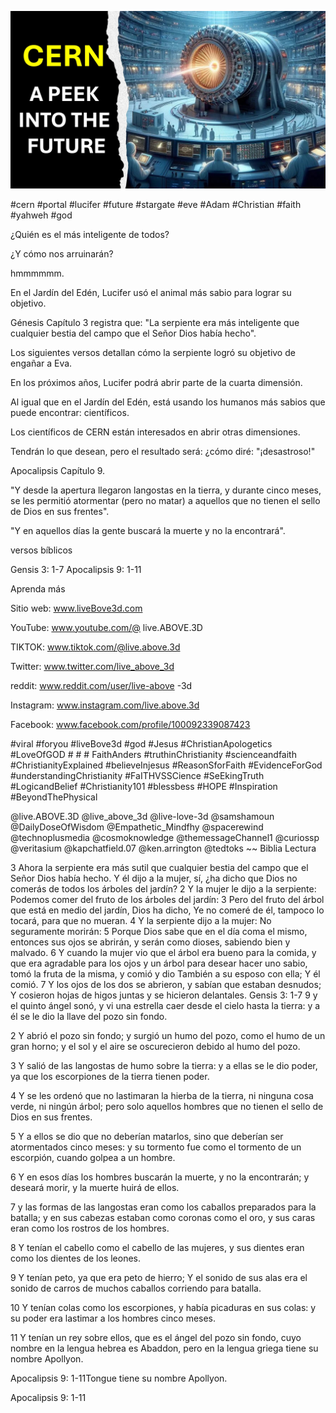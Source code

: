 ![Video cover image](../cover.jpg "cover photo")

#cern #portal #lucifer #future #stargate #eve #Adam #Christian #faith #yahweh #god

¿Quién es el más inteligente de todos?

¿Y cómo nos arruinarán?

hmmmmmm.

En el Jardín del Edén, Lucifer usó el animal más sabio para lograr su objetivo.

Génesis Capítulo 3 registra que: "La serpiente era más inteligente que cualquier bestia del campo que el Señor Dios había hecho".

Los siguientes versos detallan cómo la serpiente logró su objetivo de engañar a Eva.

En los próximos años, Lucifer podrá abrir parte de la cuarta dimensión.

Al igual que en el Jardín del Edén, está usando los humanos más sabios que puede encontrar: científicos.

Los científicos de CERN están interesados ​​en abrir otras dimensiones.

Tendrán lo que desean, pero el resultado será: ¿cómo diré: "¡desastroso!"

Apocalipsis Capítulo 9.

"Y desde la apertura llegaron langostas en la tierra, y durante cinco meses, se les permitió atormentar (pero no matar) a aquellos que no tienen el sello de Dios en sus frentes".

"Y en aquellos días la gente buscará la muerte y no la encontrará".

versos bíblicos

Gensis 3: 1-7
Apocalipsis 9: 1-11

Aprenda más

Sitio web: www.liveBove3d.com

YouTube: www.youtube.com/@ live.ABOVE.3D

TIKTOK: www.tiktok.com/@live.above.3d

Twitter: www.twitter.com/live_above_3d

reddit: www.reddit.com/user/live-above -3d

Instagram: www.instagram.com/live.above.3d

Facebook: www.facebook.com/profile/100092339087423

#viral #foryou #liveBove3d #god #Jesus #ChristianApologetics #LoveOfGOD # # # FaithAnders #truthinChristianity #scienceandfaith #ChristianityExplained #believeInjesus #ReasonSforFaith #EvidenceForGod #understandingChristianity #FaITHVSSCience #SeEkingTruth #LogicandBelief #Christianity101 #blessbess #HOPE #Inspiration #BeyondThePhysical

@live.ABOVE.3D @live_above_3d @live-love-3d @samshamoun @DailyDoseOfWisdom @Empathetic_Mindfhy @spacerewind @technoplusmedia @cosmoknowledge @themessageChannel1 @curiossp @veritasium @kapchatfield.07 @ken.arrington @tedtoks ~~ Biblia Lectura

3 Ahora la serpiente era más sutil que cualquier bestia del campo que el Señor Dios había hecho. Y él dijo a la mujer, sí, ¿ha dicho que Dios no comerás de todos los árboles del jardín?
2 Y la mujer le dijo a la serpiente: Podemos comer del fruto de los árboles del jardín:
3 Pero del fruto del árbol que está en medio del jardín, Dios ha dicho, Ye no comeré de él, tampoco lo tocará, para que no mueran.
4 Y la serpiente dijo a la mujer: No seguramente morirán:
5 Porque Dios sabe que en el día coma el mismo, entonces sus ojos se abrirán, y serán como dioses, sabiendo bien y malvado.
6 Y cuando la mujer vio que el árbol era bueno para la comida, y que era agradable para los ojos y un árbol para desear hacer uno sabio, tomó la fruta de la misma, y ​​comió y dio También a su esposo con ella; Y él comió.
7 Y los ojos de los dos se abrieron, y sabían que estaban desnudos; Y cosieron hojas de higos juntas y se hicieron delantales.
Gensis 3: 1-7
9 y el quinto ángel sonó, y vi una estrella caer desde el cielo hasta la tierra: y a él se le dio la llave del pozo sin fondo.

2 Y abrió el pozo sin fondo; y surgió un humo del pozo, como el humo de un gran horno; y el sol y el aire se oscurecieron debido al humo del pozo.

3 Y salió de las langostas de humo sobre la tierra: y a ellas se le dio poder, ya que los escorpiones de la tierra tienen poder.

4 Y se les ordenó que no lastimaran la hierba de la tierra, ni ninguna cosa verde, ni ningún árbol; pero solo aquellos hombres que no tienen el sello de Dios en sus frentes.

5 Y a ellos se dio que no deberían matarlos, sino que deberían ser atormentados cinco meses: y su tormento fue como el tormento de un escorpión, cuando golpea a un hombre.

6 Y en esos días los hombres buscarán la muerte, y no la encontrarán; y deseará morir, y la muerte huirá de ellos.

7 y las formas de las langostas eran como los caballos preparados para la batalla; y en sus cabezas estaban como coronas como el oro, y sus caras eran como los rostros de los hombres.

8 Y tenían el cabello como el cabello de las mujeres, y sus dientes eran como los dientes de los leones.

9 Y tenían peto, ya que era peto de hierro; Y el sonido de sus alas era el sonido de carros de muchos caballos corriendo para batalla.

10 Y tenían colas como los escorpiones, y había picaduras en sus colas: y su poder era lastimar a los hombres cinco meses.

11 Y tenían un rey sobre ellos, que es el ángel del pozo sin fondo, cuyo nombre en la lengua hebrea es Abaddon, pero en la lengua griega tiene su nombre Apollyon.

Apocalipsis 9: 1-11Tongue tiene su nombre Apollyon.

Apocalipsis 9: 1-11
